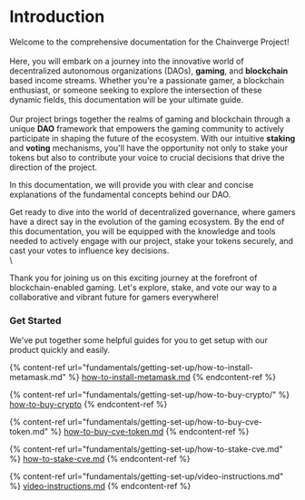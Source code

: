 # Introduction

Welcome to the comprehensive documentation for the Chainverge Project! \
\
Here, you will embark on a journey into the innovative world of decentralized autonomous organizations (DAOs), **gaming**, and **blockchain** based income streams. Whether you're a passionate gamer, a blockchain enthusiast, or someone seeking to explore the intersection of these dynamic fields, this documentation will be your ultimate guide.\
\
Our project brings together the realms of gaming and blockchain through a unique **DAO** framework that empowers the gaming community to actively participate in shaping the future of the ecosystem. With our intuitive **staking** and **voting** mechanisms, you'll have the opportunity not only to stake your tokens but also to contribute your voice to crucial decisions that drive the direction of the project.

In this documentation, we will provide you with clear and concise explanations of the fundamental concepts behind our DAO.&#x20;

Get ready to dive into the world of decentralized governance, where gamers have a direct say in the evolution of the gaming ecosystem. By the end of this documentation, you will be equipped with the knowledge and tools needed to actively engage with our project, stake your tokens securely, and cast your votes to influence key decisions.\
\


Thank you for joining us on this exciting journey at the forefront of blockchain-enabled gaming. Let's explore, stake, and vote our way to a collaborative and vibrant future for gamers everywhere!

### &#x20; **Get Started**

We've put together some helpful guides for you to get setup with our product quickly and easily.

{% content-ref url="fundamentals/getting-set-up/how-to-install-metamask.md" %}
[how-to-install-metamask.md](fundamentals/getting-set-up/how-to-install-metamask.md)
{% endcontent-ref %}

{% content-ref url="fundamentals/getting-set-up/how-to-buy-crypto/" %}
[how-to-buy-crypto](fundamentals/getting-set-up/how-to-buy-crypto/)
{% endcontent-ref %}

{% content-ref url="fundamentals/getting-set-up/how-to-buy-cve-token.md" %}
[how-to-buy-cve-token.md](fundamentals/getting-set-up/how-to-buy-cve-token.md)
{% endcontent-ref %}

{% content-ref url="fundamentals/getting-set-up/how-to-stake-cve.md" %}
[how-to-stake-cve.md](fundamentals/getting-set-up/how-to-stake-cve.md)
{% endcontent-ref %}

{% content-ref url="fundamentals/getting-set-up/video-instructions.md" %}
[video-instructions.md](fundamentals/getting-set-up/video-instructions.md)
{% endcontent-ref %}
